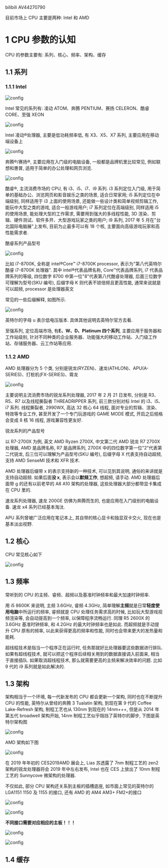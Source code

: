 bilibili AV44270790

目前市场上 CPU 主要是两种: Intel 和 AMD

# 1 CPU 参数的认知

CPU 的参数主要有: 系列、核心、频率、架构、缓存

## 1.1 系列

### 1.1.1 Intel

![config](./images/1.jpeg)

Intel 常见的系列有: 凌动 ATOM、奔腾 PENTIUM、赛扬 CELERON、酷睿 CORE、至强 XEON

![config](./images/2.jpeg)

Intel 凌动®️处理器, 主要是低功耗频率低, 有 X3、X5、X7 系列, 主要应用在移动端设备上

![config](./images/3.jpeg)

奔腾®️/赛扬®️, 主要应用在入门级的电脑设备, 一般都是品牌机里比较常见, 例如联想和惠普, 适用于简单的办公处理和网页浏览.

![config](./images/4.jpeg)

酷睿®️, 主流消费市场的 CPU, 有 i3、i5、i7、i9 系列. i3 系列定位入门级, 用于简单的基础办公、浏览网页和影音娱乐之类的场景, 适合日常家用; i5 系列定位在中端级别, 同样适用于 i3 上面的使用场景, 还能做一些设计类和简单视频剪辑工作, 能玩中大型之类的游戏, 适合一般游戏用户; i7 系列定位在高端级别, 同样适用 i5 的使用场景, 能处理大型的工作需求, 需要用到强大的多线程性能, 3D 渲染、剪辑、硬件测试、软件多开、大型游戏玩家之类的用户; i9 系列, 2017 年 5 月在"台北国际电脑展"上发布, 目前为止最多可以有 18 个核, 主要面向高级游戏玩家和高性能需求者.

酷睿系列产品型号

![config](./images/5.jpeg)

比如 i7\-8700K, 全称是 intel®️Core™ i7\-8700K processor, 表示为"第八代英特尔酷睿 i7\-8700K 处理器". 其中 intel®️代表品牌名称, Core™代表品牌系列, i7 代表品牌系列的等级, 四位数字 8700 中第一位"8"代表第八代酷睿处理器, 后面三位数字可理解为型号(SKU 编号), 后缀字母 K 则代表不锁倍频且更高性能, 通常来说就是可以超频, processor 是处理器英文

常见的一些后缀解释, 如图所示.

 ![config](./images/6.jpeg)

英特尔的字母 u 表示低电压版本. 具体其他说明去英特尔官方去看.

至强系列, 定位高端市场, 有**E、W、D、Platinum 四个系列**, 主要应用于服务器和工作站级别, 针对不同种类的企业服务器、功能强大的移动工作站、入门级工作站、存储服务器、云工作站等应用.

### 1.1.2 AMD

AMD 处理器分为 5 个类, 分别是锐龙(RYZEN)、速龙(ATHLON)、APU(A\-SERIES)、打桩机(FX\-SERIES)、霄龙

![config](./images/8.jpeg)

主要说明主流消费市场的锐龙系列处理器, 2017 年 2 月 21 日发布, 分别是 R3、R5、R7 以及线程撕裂者 THREADRIPPER 系列, 前三款分别对标 Intel 的 i3、i5、i7 系列. 线程撕裂者, 2990WX, 高达 32 核心 64 线程, 面对专业的剪辑、渲染、特效等专业工作, 甚至开发了一个专门玩游戏的 GAME MODE 模式, 开启之后规格会变成 8 核 16 线程, 游戏兼容性更友好.

锐龙系列的产品型号

以 R7\-2700X 为例, 英文 AMD Ryzen 2700X, 中文第二代 AMD 锐龙 R7 2700X 处理器, AMD 是品牌名称, R7 是品牌系列, 2700X 中的四位数字第一位"2"代表第二代锐龙, 后三位可以理解为产品型号(SKU 编号), 后缀字母 X 代表支持自动超频, 支持 AMD SenseMI 技术和 XFR 技术.

AMD 处理器后缀带 x 的表示支持新的一种技术, 可以见到其说明, 通俗的来讲就是支持自动超频. 如果后面**没 x**, 表示会以**默频工作**, 想超频, 请手动. AMD 处理器后面带 g 的还有以前老早的 A8 A10 架构的处理器, 这些处理器大部分都带显卡集成在 CPU 里的.

速龙系列处理器, 速龙 200GE 仿佛为奔腾而生的, 也是应用在入门级别的电脑设备. 速龙 x4 系列已经基本淘汰.

APU 系列曾被广泛应用在笔记本上, 其自带的核心显卡和独显双卡交火, 现在也是基本淡出视野.

## 1.2 核心

CPU 常见核心如下

![config](./images/9.jpeg)

## 1.3 频率

常听到的 CPU 的主频、睿频、超频以及基准时钟频率和最大加速时钟频率.

用 i5 8600K 来说明, 主频 3.6GHz, 睿频 4.3GHz, 简单理解**主频**就是日常**轻度使用电脑**中所运行的频率, 睿频就是 CPU 处理任务需求高的时候, 比如玩大型游戏视频渲染等, 会自动提高到一个频率, 以保障程序流畅运行. 同理 R5 2600X 的 3.6GHz 基准时钟频率, 和 4.2GHz 的最大时钟频率也是如此. 而超频就是手动提升 CPU 原有的频率, 以此来获得更高的频率和性能, 同时也会带来更大的发热量和能耗.

超线程技术是指当一个程序正在运行时, 任务那就好比处理器要这些数据进行排队. 如果有超线程技术, 就可以把这个程序后续相关用到的数据直接调入前面来, 相当于直接插队. 如果取消超线程技术, 那么就需要更高的主频来解决效率的问题. 比如 9 代的 i9 系列就是如此解决的.

## 1.3 架构

架构相当于一个环境, 每一代新发布的 CPU 都会更新一个架构, 同时也在不断提升 CPU 的性能, 英特尔从曾经的奔腾 3 Tualatin 架构, 到现在第 9 代的 Coffee Lake\-Refresh 架构, 制程工艺也从 130nm 到现在的 14nm+++, 但是从 2014 年第五代 broadwell 架构开始, 14nm 制程工艺似乎阻挡了英特尔的脚步, 下图是英特尔架构图

![config](./images/10.jpeg)

AMD 架构如下图

![config](./images/11.jpeg)

在 2019 年年初的 CES2019AMD 展会上, Lias 苏透露了 7nm 制程工艺的 zen2 架构的锐龙处理器将会 2019 年中左右发布, Intel 也在 CES 上放出了 10nm 制程工艺的 Sunnycove 微架构的处理器.

不仅如此, 部分 CPU 架构还关系到主板的插槽底座, 如市面上常见的英特尔的 LGA1151 1150 及 1155 的接口, 还有 AMD 的 AM4 AM3+ FM2+的接口

![config](./images/12.jpeg)

![config](./images/13.jpeg)

**不同接口需要对应相应的主板！！！**

![config](./images/14.jpeg)

![config](./images/15.jpeg)

## 1.4 缓存